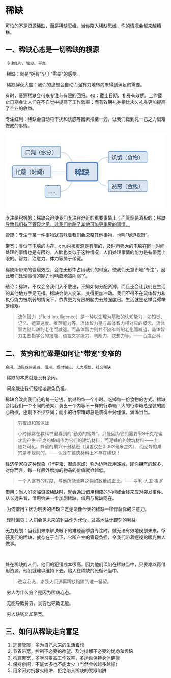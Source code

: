# 稀缺

​	可怕的不是资源稀缺，而是稀缺思维。当你陷入稀缺思维，你的情况会越来越糟糕。



## 一、稀缺心态是一切稀缺的根源

​	`专注红利`、`管窥`、`带宽` 

​	稀缺：就是“拥有”少于“需要”的感觉。

​	稀缺俘获大脑：我们的思想会自动而强有力地转向未得到满足的需要。



​	有时，资源稀缺会带来专注与有限的回报。eg：截止日期、礼券有效期。工作截止日期会让人们在不自觉中提高了工作效率；而有效期礼券相比永久礼券更加提高了企业的收益。

​	专注红利：稀缺会自动将干扰和诱惑等因素推至一旁，让我们做到凭一己之力很难做成的事情。

![](1.JPG)

​	<u>专注是积极的：稀缺会迫使我们专注在迫近的重要事情上；而管窥是消极的：稀缺导致我们有了管窥之见，让我们忽略了其他可能更重要的事情。</u>

​	管窥：专注于某一件事物就意味着我们会忽略其他事物，也叫“隧道视野”。

​	带宽：类似于电脑的内存、cpu内核资源是有限的，及时再强大的电脑在同一时间处理的事情也是有限的。人脑也类似于这种情况，人们处理事情的能力是有带宽上限的。智力、注意力、体力等属于带宽。

​	稀缺所带来的管窥效应，会在无形中占用我们的带宽，使我们无意识地“专注”，因此我们处理事情的能力也响应地被削弱了。

​	结论：稀缺，不仅会令我们入不敷出，不知如何分配资源，而且还会让我们在生活的其他地方手足无措。稀缺会使人变笨，变得更加冲动。我们不得不在流体智力和执行能力被削弱的情况下，依靠更为有限的脑力去勉强度日。生活就是这样变得举步维艰。

>   流体智力（Fluid Intelligence）是一种以生理为基础的认知能力，如知觉、记忆、运算速度、推理能力等。流体智力是与晶体智力相对应的概念，流体智力随年龄的老化而减退。而晶体智力则并不随年龄的老化而减退，晶体智力主要指学会的技能、语言文字能力、判断力、联想力等。——百度百科

## 二、 贫穷和忙碌是如何让“带宽”变窄的

​	`余闲`、`边际效用递减`、`借用`、`现时偏见`、`无力规划`、`社交稀缺`

​	稀缺的本质就是没有余闲。

​	闲余能让我们轻松地避免负担。

​	稀缺会改变我们花的每一分钱、度过的每一个小时、吃掉每一份食物的方式。稀缺会给我们一个不同的结果，装出一个内容不一样的行李箱：大的行李箱总是装的随心所欲，还剩下不少空间；而小的行李箱却总是装得十分谨慎，满满当当。

>   穷蜜蜂和富泥蜂
>
>   ​	小时候常在教科书里看到的“勤劳的蜜蜂”，只是因为它们需要采8千克花蜜才能产生1千克的蜂蜡作为它们的建筑材料，而泥蜂的的建筑材料——土，随处可见。蜂蜜的巢穴十分精密（误差仅在0.002毫米之内），而泥蜂的巢穴是不规则的。——泥蜂在建筑材料上不存在稀缺！

​	经济学家将这种现象（行李箱、蜜蜂泥蜂）称为边际效用递减，即你拥有的越多，对你而言，每一样额外增加的物品的价值就会越低。

>   一个人富有的程度，与他所能舍弃之物的数量成正比。——亨利·大卫·梭罗



​	借用：当人们面临资源稀缺时，就会通过借用相应的时间或金钱来应对突发事件。从长远来看，借用会进一步加剧稀缺。借用与稀缺同在。

​	为何借用？因为明天的稀缺注定无法像今天的稀缺一样俘获你的注意力。

​	现时偏见：人们会见未来的利益作为代价，过高地估计即刻的利益。

​	无力规划：当我们未来解决眼下的难题而季度专注时，就无法有效地规划未来。俘获我们的稀缺，就存在于当下，它所产生的管窥负担，令我们带着短视的眼光做人做事。

​	

​	处在稀缺的人们，他们的犯错成本很高，因为他们深陷在稀缺当中，只要难以再借用资源，他们就难以维持下去。陷入在稀缺的死循环当中。

>   改变心态，才是人们逃离稀缺陷阱的唯一希望。



​	穷人为什么穷？是因为稀缺心态。

​	无能导致贫穷，贫穷也导致无能。

​	穷人缺钱又却带宽。

## 三、如何从稀缺走向富足

1.  逃离管窥，多为自己未来的生活着想
2.  节省带宽，控制不必要的欲望、及时排解不必要的忧虑和烦恼
3.  构建带宽，多学习提高工作效率，多运动保持身体健康
4.  保持余闲，不能太多也不能太少（当然金钱越多越好）
5.  用余闲对抗救火陷阱，拒绝陷入稀缺的耍猴陷阱

